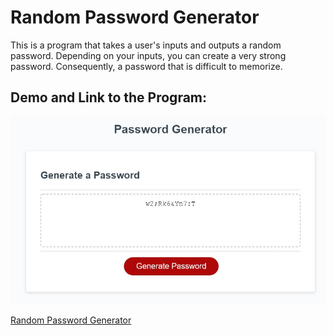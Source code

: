 # Random Password Generator

This is a program that takes a user's inputs and outputs a random password. Depending on your inputs, you can create a very strong password. Consequently, a password that is difficult to memorize.

## Demo and Link to the Program:

![Demo Picture](./assets/demo.jpg)

[Random Password Generator](https://jacobhoss.github.io/random-password-generator/)